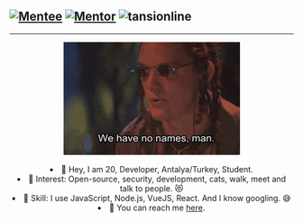 [![Mentee](https://img.shields.io/badge/Find%20Mentor-I'm%20a%20mentee-blueviolet)](https://findmentor.network/peer/selcuk-tatar)
[![Mentor](https://img.shields.io/badge/Find%20Mentor-I'm%20a%20mentee-brightgreen)](https://findmentor.network/peer/selcuk-tatar)
<img src="https://komarev.com/ghpvc/?username=tansionline&label=Profile%20views&color=0e75b6&style=flat" alt="tansionline" />
---
---

<p align="center"><img src="https://github.com/tansionline/tansionline/blob/main/assets/nameless.gif?raw=true"></p>

<div align="center">
<li> 🎉 Hey, I am 20, Developer, Antalya/Turkey, Student. </li>
<li> 🧐 Interest: Open-source, security, development, cats, walk, meet and talk to people. 😻 </li>
<li> 📝 Skill: I use JavaScript, Node.js, VueJS, React. And I know googling. 😅 </li>
<li> 📙 You can reach me <a href="https://findmentor.network/peer/selcuk-tatar">here</a>. </li> 
</div>
